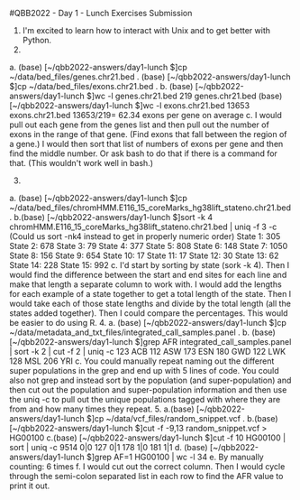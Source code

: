 #QBB2022 -  Day 1 - Lunch Exercises Submission
1. I'm excited to  learn how to interact with Unix and to get better with Python.
2. 
a. (base) [~/qbb2022-answers/day1-lunch $]cp ~/data/bed_files/genes.chr21.bed .
   (base) [~/qbb2022-answers/day1-lunch $]cp ~/data/bed_files/exons.chr21.bed .
b. (base) [~/qbb2022-answers/day1-lunch $]wc -l genes.chr21.bed
     219 genes.chr21.bed
   (base) [~/qbb2022-answers/day1-lunch $]wc -l exons.chr21.bed 
     13653 exons.chr21.bed
 13653/219= 62.34 exons per gene on average
c. I would pull out each gene from the genes list and then pull out the number of exons in the range of that gene. (Find exons that fall between the region of a gene.) I would then sort that list of numbers of exons per gene and then find the middle number. Or ask bash to do that if there is a command for that. (This wouldn't work well in bash.)

3.
a. (base) [~/qbb2022-answers/day1-lunch $]cp ~/data/bed_files/chromHMM.E116_15_coreMarks_hg38lift_stateno.chr21.bed .
b.(base) [~/qbb2022-answers/day1-lunch $]sort -k 4 chromHMM.E116_15_coreMarks_hg38lift_stateno.chr21.bed | uniq -f 3 -c (Could us sort -nk4 instead to get in properly numeric order)
State 1: 305
State 2: 678
State 3: 79
State 4: 377
State 5: 808
State 6: 148
State 7: 1050
State 8: 156
State 9: 654
State 10: 17
State 11: 17
State 12: 30
State 13: 62
State 14: 228
State 15: 992
c. I'd start by sorting by state (sork -k 4). Then I would find the difference between the start and end sites for each line and make that length a separate column to work with. I would add the lengths for each example of a state together to get a total length of the state. Then I would take each of those state lengths and divide by the total length (all the states added together). Then I could compare the percentages. This would be easier to do using R.
4. 
a. (base) [~/qbb2022-answers/day1-lunch $]cp ~/data/metadata_and_txt_files/integrated_call_samples.panel .
b. (base) [~/qbb2022-answers/day1-lunch $]grep AFR integrated_call_samples.panel | sort -k 2 | cut -f 2 | uniq -c
 123 ACB
 112 ASW
 173 ESN
 180 GWD
 122 LWK
 128 MSL
 206 YRI
c. You could manually repeat naming out the different super populations in the grep and end up with 5 lines of code. You could also not grep and instead sort by the population (and super-population) and then cut out the population and super-population information and then use the uniq -c to pull out the unique populations tagged with where they are from and how many times they repeat.
5.
a.(base) [~/qbb2022-answers/day1-lunch $]cp ~/data/vcf_files/random_snippet.vcf . 
b.(base) [~/qbb2022-answers/day1-lunch $]cut -f -9,13 random_snippet.vcf > HG00100
c.(base) [~/qbb2022-answers/day1-lunch $]cut -f 10 HG00100 | sort | uniq -c
9514 0|0
 127 0|1
 178 1|0
 181 1|1
d. (base) [~/qbb2022-answers/day1-lunch $]grep AF=1 HG00100 | wc -l
      34
e. By manually counting: 6 times
f. I would cut out the correct column. Then I would cycle through the semi-colon separated list in each row to find the AFR value to print it out.
